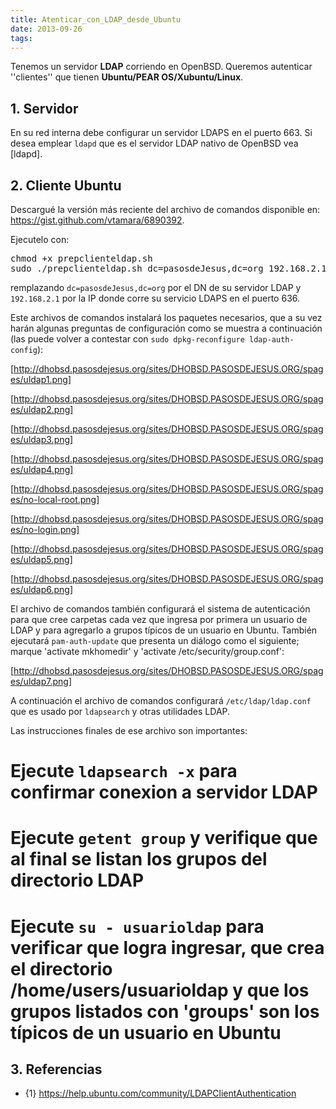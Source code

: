 ```yaml
---
title: Atenticar_con_LDAP_desde_Ubuntu
date: 2013-09-26
tags:
---
```

Tenemos un servidor **LDAP** corriendo en OpenBSD. Queremos autenticar ''clientes'' que tienen  **Ubuntu/PEAR OS/Xubuntu/Linux**.

## 1. Servidor

En su red interna debe configurar un servidor LDAPS en el puerto 663.  Si desea emplear ```ldapd``` que es el servidor LDAP nativo de OpenBSD vea  [ldapd].

## 2. Cliente Ubuntu

Descargué la versión más reciente del archivo de comandos disponible en: 
https://gist.github.com/vtamara/6890392.

Ejecutelo con:
<pre>
chmod +x prepclienteldap.sh
sudo ./prepclienteldap.sh dc=pasosdeJesus,dc=org 192.168.2.1
</pre>
remplazando ```dc=pasosdeJesus,dc=org``` por el DN de su servidor LDAP  y ```192.168.2.1``` por la IP donde corre su servicio LDAPS en el puerto 636.

Este archivos de comandos instalará los paquetes necesarios, que a su vez harán algunas preguntas de configuración como se muestra a continuación (las puede volver a contestar con ```sudo dpkg-reconfigure ldap-auth-config```):

[http://dhobsd.pasosdejesus.org/sites/DHOBSD.PASOSDEJESUS.ORG/spages/uldap1.png]

[http://dhobsd.pasosdejesus.org/sites/DHOBSD.PASOSDEJESUS.ORG/spages/uldap2.png]

[http://dhobsd.pasosdejesus.org/sites/DHOBSD.PASOSDEJESUS.ORG/spages/uldap3.png]

[http://dhobsd.pasosdejesus.org/sites/DHOBSD.PASOSDEJESUS.ORG/spages/uldap4.png]

[http://dhobsd.pasosdejesus.org/sites/DHOBSD.PASOSDEJESUS.ORG/spages/no-local-root.png]

[http://dhobsd.pasosdejesus.org/sites/DHOBSD.PASOSDEJESUS.ORG/spages/no-login.png]

[http://dhobsd.pasosdejesus.org/sites/DHOBSD.PASOSDEJESUS.ORG/spages/uldap5.png]

[http://dhobsd.pasosdejesus.org/sites/DHOBSD.PASOSDEJESUS.ORG/spages/uldap6.png]


El archivo de comandos también configurará el sistema de autenticación para que cree carpetas cada vez que ingresa por primera un usuario de LDAP y para agregarlo a grupos típicos de un usuario en Ubuntu.   También ejecutará ```pam-auth-update``` que presenta un diálogo como el siguiente; marque 'activate mkhomedir' y 'activate /etc/security/group.conf':

 
[http://dhobsd.pasosdejesus.org/sites/DHOBSD.PASOSDEJESUS.ORG/spages/uldap7.png]


A continuación el archivo de comandos configurará ```/etc/ldap/ldap.conf``` que es usado por ```ldapsearch``` y otras utilidades LDAP.

Las instrucciones finales de ese archivo son importantes:

# Ejecute ```ldapsearch -x``` para confirmar conexion a servidor LDAP
# Ejecute ```getent group``` y verifique que al final se listan los grupos del directorio LDAP
# Ejecute ```su - usuarioldap``` para verificar que logra ingresar, que crea el directorio /home/users/usuarioldap y que los grupos listados con 'groups' son los típicos de un usuario en Ubuntu


## 3. Referencias

* {1} https://help.ubuntu.com/community/LDAPClientAuthentication
